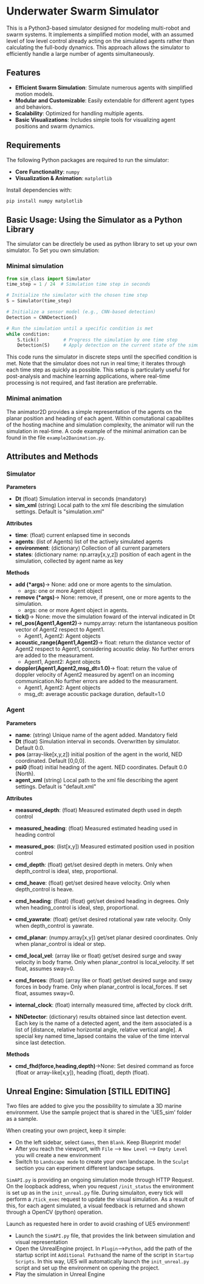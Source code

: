 # Underwater Swarm Simulator 
This is a Python3-based simulator designed for modeling multi-robot and swarm systems. It implements a simplified motion model, with an assumed level of low level control already acting on the simulated agents rather than calculating the full-body dynamics. This approach allows the simulator to efficiently handle a large number of agents simultaneously.

## Features

- **Efficient Swarm Simulation**: Simulate numerous agents with simplified motion models.
- **Modular and Customizable**: Easily extendable for different agent types and behaviors.
- **Scalability**: Optimized for handling multiple agents.
- **Basic Visualizations**: Includes simple tools for visualizing agent positions and swarm dynamics.

## Requirements

The following Python packages are required to run the simulator:

- **Core Functionality**: `numpy`
- **Visualization & Animation**: `matplotlib`

Install dependencies with:
```bash
pip install numpy matplotlib
```

## Basic Usage: Using the Simulator as a Python Library
The simulator can be directlely be used as python library to set up your own simulator.
To Set you own simulation:


### Minimal simulation 
```python
from sim_class import Simulator
time_step = 1 / 24  # Simulation time step in seconds

# Initialize the simulator with the chosen time step
S = Simulator(time_step)

# Initialize a sensor model (e.g., CNN-based detection)
Detection = CNNDetection()

# Run the simulation until a specific condition is met
while condition:
    S.tick()         # Progress the simulation by one time step
    Detection(S)     # Apply detection on the current state of the simulator

```

This code runs the simulator in discrete steps until the specified condition is met. Note that the simulator does not run in real time; it iterates through each time step as quickly as possible. This setup is particularly useful for post-analysis and machine learning applications, where real-time processing is not required, and fast iteration are preferrable.

### Minimal animation
The animator2D provides a simple representation of the agents on the planar position and heading of each agent. Within comutational capabilites of the hosting machine and simulation complexity, the animator will run the simulation in real-time. A code example of the minimal animation can be found in the file `example2Danimation.py`.

## Attributes and Methods

### Simulator
**Parameters**
- **Dt** (float) Simulation interval in seconds (mandatory)
- **sim_xml** (string) Local path to the xml file describing the simulation settings. Default is "simulation.xml"

**Attributes**
- **time**: (float) current enlapsed time in seconds
- **agents**: (list of Agents) list of the actively simulated agents
- **environment**: (dictionary) Collection of all current parameters
- **states**: (dictionary name: np.array[x,y,z]) position of each agent in the simulation, collected by agent name as key 

**Methods**
- **add (*args)**-> None: add one or more agents to the simulation. 
    - args: one or more Agent object
- **remove (*args)**-> None: remove, if present, one or more agents to the simulation. 
    - args: one or more Agent object in agents.
- **tick()**-> None: move the simulation foward of the interval indicated in Dt
- **rel_pos(Agent1,Agent2)**-> numpy.array: return the istantaneous position vector of Agent2 respect to Agent1.
    - Agent1, Agent2: Agent objects
- **acoustic_range(Agent1,Agent2)**-> float: return the distance vector of Agent2 respect to Agent1, considering acoustic delay. No further errors are added to the measurament.
    - Agent1, Agent2: Agent objects
- **doppler(Agent1,Agent2,msg_dt=1.0)**-> float: return the value of doppler velocity of Agent2 measured by agent1 on an incoming communication.No further errors are added to the measurament.
    - Agent1, Agent2: Agent objects
    - msg_dt: average acoustic package duration, default=1.0


### Agent
**Parameters**
- **name**: (string) Unique name of the agent added. Mandatory field
- **Dt** (float) Simulation interval in seconds. Overwritten by simulator. Default 0.0.
- **pos** (array-like[x,y,z]) initial position of the agent in the world, NED coordinated. Default [0,0,0].
- **psi0** (float) initial heading of the agent. NED coordinates. Default 0.0 (North).
- **agent_xml** (string) Local path to the xml file describing the agent settings. Default is "default.xml"

**Attributes**

- **measured_depth**: (float) Measured estimated depth used in depth control
- **measured_heading**: (float) Measured estimated heading used in heading control
- **measured_pos**: (list[x,y]) Measured estimated position used in position control 

- **cmd_depth**: (float) get/set desired depth in meters. Only when depth_control is ideal, step, proportional.
- **cmd_heave**: (float) get/set desired heave velocity. Only when depth_control is heave.
- **cmd_heading**: (float) (float) get/set desired heading in degrees. Only when heading_control is ideal, step, proportional.
- **cmd_yawrate**: (float) get/set desired rotational yaw rate velocity. Only when depth_control is yawrate.
- **cmd_planar**: (numpy.array[x,y]) get/set planar desired coordinates. Only when planar_control is ideal or step.
- **cmd_local_vel**: (array like or float) get/set desired surge and sway velocity in body frame. Only when planar_control is local_velocity. If set float, assumes sway=0.
- **cmd_forces**: (float) (array like or float) get/set desired surge and sway forces in body frame. Only when planar_control is local_forces. If set float, assumes sway=0.

- **internal_clock**: (float) internally measured time, affected by clock drift.

- **NNDetector**: (dictionary) results obtained since last detection event. Each key is the name of a detected agent, and the item associated is a list of [distance, relative horizontal angle, relative vertical angle]. A special key named time_lapsed contains the value of the time interval since last detection.

**Methods**
- **cmd_fhd(force,heading,depth)**->None: Set desired command as force (float or array-like[x,y]), heading (float), depth (float). 

## Unreal Engine: Simulation [STILL EDITING]
Two files are added to give you the possibility to simulate a 3D marine environment. Use the sample project that is shared in the 'UE5_sim' folder as a sample. 

When creating your own project, keep it simple:
- On the left sidebar, select `Games`, then `Blank`. Keep Blueprint mode!
- After you reach the viewport, with `File` --> `New Level` --> `Empty Level` you will create a new environment
- Switch to `Landscape mode` to create your own landscape. In the `Sculpt` section you can experiment different landscape setups.

`SimAPI.py` is providing an ongoing simulation mode through HTTP Request. On the loopback address, when you request `/init_status` the environment is set up as in the `init_unreal.py` file. During simulaiton, every tick will perform a `/tick_exec` request to update the visual simulation. As a result of this, for each agent simulated, a visual feedback is returned and shown through a OpenCV (python) operation.

Launch as requested here in order to avoid crashing of UE5 environment!
- Launch the `SimAPI.py` file, that provides the link between simulation and visual representation
- Open the UnrealEngine project. In `Plugin`-->`Python`, add the path of the startup script int `Additional Paths`and the name of the script in `Startup Scripts`. In this way, UE5 will automatically launch the `init_unreal.py` script and set up the environment on opening the project.
- Play the simulation in Unreal Engine